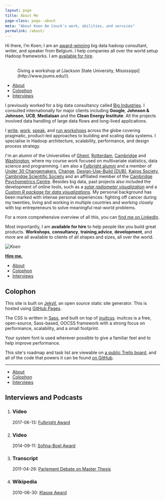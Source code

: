 ```yaml
---
layout: page
title: About Me
page-class: page--about
meta: "About Koen De Couck's work, abilities, and services"
permalink: /about/
---
```


Hi there, I’m Koen; I am an [award-winning](https://nl.wikipedia.org/wiki/Lijst_van_scriptieprijzen)
big data hadoop consultant, writer, and speaker from Belgium. I help
companies all over the world setup Hadoop frameworks. I am [available for hire](/services/).

<figure>
  <img src="/img/content/me-750.jpg" alt=""  sizes="(max-width: 1023px) 100vw,
                                                    (min-width: 1024px) 750px"
                                            srcset="/img/content/me-480.jpg 480w,
                                                    /img/content/me-750.jpg 750w,
                                                    /img/content/me-1024.jpg 1024w" />
  <figcaption markdown="1">
  Giving a workshop at [Jackson State University, Mississippi](http://www.jsums.edu//).
  </figcaption>
</figure>


<ul class="c-nav-secondary  mt++" id="section:about">
  <li class="c-nav-secondary__item"><a href="#section:about" class="c-nav-secondary__link  is-current">About</a></li>
  <li class="c-nav-secondary__item"><a href="#section:colophon" class="c-nav-secondary__link">Colophon</a></li>
  <li class="c-nav-secondary__item"><a href="#section:interviews" class="c-nav-secondary__link">Interviews</a></li>
</ul>

I previously worked for a big data consultancy called [Big Industries](http://www.bigindustries.be/). I consulted internationally for major clients including <b>Google</b>, <b>Johnson & Johnson</b>, <b>UCB</b>, <b>Medialaan</b> and the <b>Clean Energy Institute</b>. All the projects involved data handling of large data flows and long-lived applications.

I [write](/books/), [work](/services/),
[speak](/speaking/), and [run workshops](/workshops/) across the globe covering pragmatic, product-led approaches to building and scaling data systems. I specialise in Hadoop architecture, scalability, performance, and design process strategy.

I'm an alumni of the Universities of [Ghent](http://www.ugent.be), [Rotterdam](http://www.eur.nl), [Cambridge](http://www.cam.ac.uk) and [Washington](http://www.washington.edu), where my course work focused on multivariate statistics, data science and programming. I am also a [Fulbright alumni](http://www.fulbright.be) and a member of [Under 30 Changemakers](https://view.publitas.com/under-30-changemakers/stories-of-purpose/page/50-51), [Change](http://change.washington.edu/),  [Design-Use-Build (DUB)](http://www.dub.washington.edu/people/koen-de-couck), [Kairos Society](http://www.kairossociety.org), [Cambridge Scientific Society](http://www.scisoc.com) and an affiliated member of the [Cambridge Psychometrics Centre](https://www.psychometrics.cam.ac.uk/about-us/directory/koen-de-couck). Besides big data, past projects also included the development of online tools, such as a [<cite>solar radiometer visualization</cite>](https://github.com/koendecouck/radiometer) and a [<cite>Custom R package for data visualizations</cite>](/404.html). My personal background has been marked with intense personal experiences: fighting off cancer during my twenties, living and working in multiple countries and working closely with top entrepreneurs to solve meaningful real-world problems.

For a more comprehensive overview of all this, you can [find me on LinkedIn](https://linkedin.com/in/koendecouck).

Most importantly, I am <strong>available for hire</strong> to help people like you build great products. <b>Workshops</b>, <b>consultancy</b>, <b>training</b>,<b>advice</b>, <b>development</b>, and more are all available to clients of all shapes and sizes, all over the world.

_![Koen](/img/content/signature.png)_

<a href="http://koendecouck.github.io/services/" class="btn  btn--full"><strong>Hire
me.</strong></a>

<ul class="c-nav-secondary  mt++" id="section:colophon">
  <li class="c-nav-secondary__item"><a href="#section:about" class="c-nav-secondary__link">About</a></li>
  <li class="c-nav-secondary__item"><a href="#section:colophon" class="c-nav-secondary__link  is-current">Colophon</a></li>
  <li class="c-nav-secondary__item"><a href="#section:interviews" class="c-nav-secondary__link">Interviews</a></li>
</ul>

## Colophon

This site is built on [Jekyll](http://jekyllrb.com/), an open source static
site generator. This is hosted using [GitHub Pages](https://pages.github.com/).

The CSS is written in [Sass](http://sass-lang.com/), and built on top of
[inuitcss](https://github.com/inuitcss). inuitcss is a free, open-source,
Sass-based, OOCSS framework with a strong focus on performance, scalability, and
a small footprint.

Your system font is used wherever possible to give a familiar feel and to help
improve performance.

This site's roadmap and task list are viewable on [a public Trello
board](https://trello.com/b/9A5xvct0/koendecouckgithubio), and all of the code that
powers it can be found [on
GitHub](https://github.com/koendecouck/koendecouck.github.io).

---

<ul class="c-nav-secondary  mt++" id="section:interviews">
  <li class="c-nav-secondary__item"><a href="#section:about" class="c-nav-secondary__link">About</a></li>
  <li class="c-nav-secondary__item"><a href="#section:colophon" class="c-nav-secondary__link">Colophon</a></li>
  <li class="c-nav-secondary__item"><a href="#section:interviews" class="c-nav-secondary__link  is-current">Interviews</a></li>
</ul>

## Interviews and Podcasts

<ol class="list-ui  mb">

  <li class="list-ui__item">
    <h3 class="list-ui__title">Video</h3>
    <time>2017-06-13</time>: <a href="https://www.youtube.com/watch?v=yTAAAloIPTg">Fulbright Award</a>
  </li>

  <li class="list-ui__item">
    <h3 class="list-ui__title">Video</h3>
    <time>2014-09-11</time>: <a href="http://www.sofinaboel.be/laureats/2014/">Sofina-Boel Award</a>
  </li>

  <li class="list-ui__item">
    <h3 class="list-ui__title">Transcript</h3>
    <time>2011-04-26</time>: <a href="http://docs.vlaamsparlement.be/docs/handelingen_commissies/2010-2011/c0m208ond23-26042011.pdf">Parlement Debate on Master Thesis</a>
  </li>

  <li class="list-ui__item">
    <h3 class="list-ui__title">Wikipedia</h3>
    <time>2010-06-30</time>: <a href="https://nl.wikipedia.org/wiki/Lijst_van_scriptieprijzen">Klasse Award</a>
  </li>

<!--
  <li class="list-ui__item">
    <h3 class="list-ui__title">Podcast</h3>
    <time>2017-06-13</time>: <a href="https://goodstuff.fm/nbsp/121">Non Breaking Space Show</a>
  </li>
-->

</ol>
